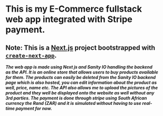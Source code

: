 # This is my E-Commerce fullstack web app integrated with Stripe payment.

## Note: This is a [Next.js](https://nextjs.org/) project bootstrapped with [`create-next-app`](https://github.com/vercel/next.js/tree/canary/packages/create-next-app).

 **_The web app is made using Next js and Sanity IO handling the backend as the API. It is an online store that allows users to buy products available for them. The products can easily be deleted from the Sanity IO backend page which is also hosted, you can edit information about the product as well, price, name etc. The API also allows me to upload the pictures of the product and they well be displayed onto the website as well without any 3rd parties. The payment is done through stripe using South African currency the Rand (ZAR) and it is simulated without having to use real-time payment for now._**
